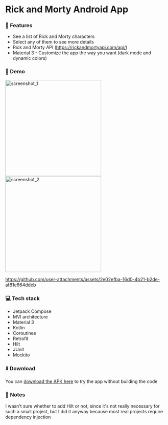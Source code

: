 # Rick and Morty Android App

### 🚀 Features
- See a list of Rick and Morty characters
- Select any of them to see more details
- Rick and Morty API (https://rickandmortyapi.com/api/)
- Material 3 - Customize the app the way you want (dark mode and dynamic colors)

### 📸 Demo
<img src="https://github.com/user-attachments/assets/73e44049-ce6c-4b7a-9b00-9080c1580103" alt="screenshot_1" width="300"/>
<img src="https://github.com/user-attachments/assets/c2e742fb-b923-4775-8c3b-1abd44a9c1cf" alt="screenshot_2" width="300"/>

https://github.com/user-attachments/assets/2e02efba-16d0-4b21-b2de-af81e664ddeb

### 💻 Tech stack
- Jetpack Compose
- MVI architecture
- Material 3
- Kotlin
- Coroutines
- Retrofit
- Hilt
- JUnit
- Mockito

### ⬇️ Download
You can [download the APK here](https://github.com/cristian-cizmar/rick-and-morty-android-app/releases/) to try the app without building the code

### 📝 Notes
I wasn't sure whether to add Hilt or not, since it's not really necessary for such a small project, but I did it anyway because most real projects require dependency injection
